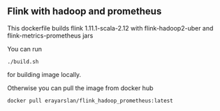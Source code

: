 ## Flink with hadoop and prometheus

This dockerfile builds flink 1.11.1-scala-2.12 with flink-hadoop2-uber and flink-metrics-prometheus jars 

You can run 

``` ./build.sh ```

for building image locally.

Otherwise you can pull the image from docker hub

``` docker pull erayarslan/flink_hadoop_prometheus:latest ```
